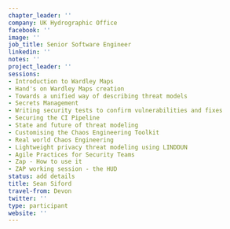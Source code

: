 ```yaml
---
chapter_leader: ''
company: UK Hydrographic Office
facebook: ''
image: ''
job_title: Senior Software Engineer
linkedin: ''
notes: ''
project_leader: ''
sessions:
- Introduction to Wardley Maps
- Hand's on Wardley Maps creation
- Towards a unified way of describing threat models
- Secrets Management
- Writing security tests to confirm vulnerabilities and fixes
- Securing the CI Pipeline
- State and future of threat modeling
- Customising the Chaos Engineering Toolkit
- Real world Chaos Engineering
- Lightweight privacy threat modeling using LINDDUN
- Agile Practices for Security Teams
- Zap - How to use it
- ZAP working session - the HUD
status: add details
title: Sean Siford
travel-from: Devon
twitter: ''
type: participant
website: ''
---
```


<!-- put more details about participant here -->